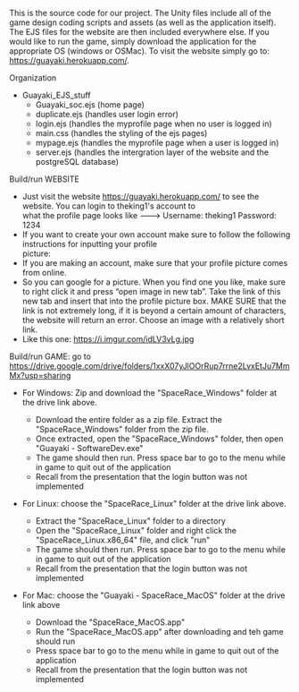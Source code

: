 This is the source code for our project. The Unity files include all of the game design coding scripts and assets
(as well as the application itself). The EJS files for the website are then included everywhere else. If you would
like to run the game, simply download the application for the appropriate OS (windows or OSMac). To visit the
website simply go to: https://guayaki.herokuapp.com/.

Organization
- Guayaki_EJS_stuff
  - Guayaki_soc.ejs (home page)
  - duplicate.ejs (handles user login error)
  - login.ejs (handles the myprofile page when no user is logged in)
  - main.css (handles the styling of the ejs pages)
  - mypage.ejs (handles the myprofile page when a user is logged in)
  - server.ejs (handles the intergration layer of the website and the postgreSQL database)
  
Build/run WEBSITE
  - Just visit the website https://guayaki.herokuapp.com/ to see the website. You can login to theking1's account to     
  what the profile page looks like ---> Username: theking1  Password: 1234
  - If you want to create your own account make sure to follow the following instructions for inputting your profile        
  picture:
  - If you are making an account, make sure that your profile picture comes from online. 
  - So you can google for a picture. When you find one you like, make sure to right click it and press “open image in new
  tab”. Take the link of this new tab and insert that into the profile picture box. MAKE SURE that the link     is not 
  extremely long, if it is beyond a certain amount of characters, the website will return an error. Choose     an image with 
  a relatively short link.
  - Like this one: https://i.imgur.com/idLV3vLg.jpg

Build/run GAME: go to https://drive.google.com/drive/folders/1xxX07yJlOOrRup7rrne2LvxEtJu7MmMx?usp=sharing
  - For Windows: Zip and download the "SpaceRace_Windows" folder at the drive link above.
    - Download the entire folder as a zip file. Extract the "SpaceRace_Windows" folder from the zip file.
    - Once extracted, open the "SpaceRace_Windows" folder, then open "Guayaki - SoftwareDev.exe" 
    - The game should then run. Press space bar to go to the menu while in game to quit out of the application
    - Recall from the presentation that the login button was not implemented
    
  - For Linux: choose the "SpaceRace_Linux" folder at the drive link above.
    - Extract the "SpaceRace_Linux" folder to a directory
    - Open the "SpaceRace_Linux" folder and right click the "SpaceRace_Linux.x86_64" file, and click "run"
    - The game should then run. Press space bar to go to the menu while in game to quit out of the application
    - Recall from the presentation that the login button was not implemented
   
  - For Mac: choose the "Guayaki - SpaceRace_MacOS" folder at the drive link above
    - Download the "SpaceRace_MacOS.app" 
    - Run the "SpaceRace_MacOS.app" after downloading and teh game should run
    - Press space bar to go to the menu while in game to quit out of the application
    - Recall from the presentation that the login button was not implemented
